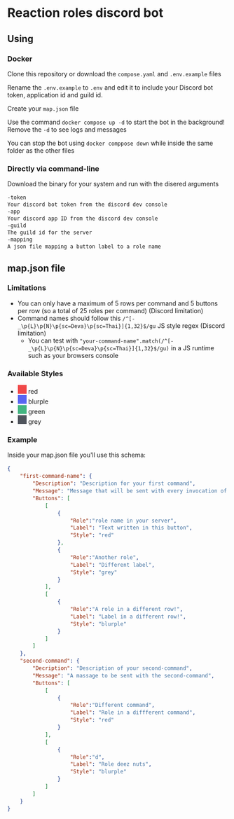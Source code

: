 # Reaction roles discord bot

## Using

### Docker

Clone this repository or download the `compose.yaml` and `.env.example` files

Rename the `.env.example` to `.env` and edit it to include your Discord bot token, application id and guild id.

Create your `map.json` file

Use the command `docker compose up -d` to start the bot in the background! Remove the `-d` to see logs and messages

You can stop the bot using `docker comppose down` while inside the same folder as the other files

### Directly via command-line

Download the binary for your system and run with the disered arguments

``` no
-token
Your discord bot token from the discord dev console
-app
Your discord app ID from the discord dev console
-guild
The guild id for the server
-mapping
A json file mapping a button label to a role name
```

## map.json file

### Limitations

- You can only have a maximum of 5 rows per command and 5 buttons per row (so a total of 25 roles per command) (Discord limitation)
- Command names should follow this `/^[-_\p{L}\p{N}\p{sc=Deva}\p{sc=Thai}]{1,32}$/gu` JS style regex (Discord limitation)
  - You can test with `"your-command-name".match(/^[-_\p{L}\p{N}\p{sc=Deva}\p{sc=Thai}]{1,32}$/gu)` in a JS runtime such as your browsers console

### Available Styles

- ![#5865f2](images/red.png) red
- ![#5865f2](images/blurple.png) blurple
- ![#5865f2](images/green.png) green
- ![#5865f2](images/grey.png) grey

### Example

Inside your map.json file you'll use this schema:

```json
{
    "first-command-name": {
        "Description": "Description for your first command",
        "Message": "Message that will be sent with every invocation of this command",
        "Buttons": [
            [
                {
                    "Role":"role name in your server",
                    "Label": "Text written in this button",
                    "Style": "red"
                },
                {
                    "Role":"Another role",
                    "Label": "Different label",
                    "Style": "grey"
                }
            ],
            [
                {
                    "Role":"A role in a different row!",
                    "Label": "Label in a different row!",
                    "Style": "blurple"
                }
            ]
        ]
    },
    "second-command": {
        "Decription": "Description of your second-command",
        "Message": "A massage to be sent with the second-command",
        "Buttons": [
            [
                {
                    "Role":"Different command",
                    "Label": "Role in a diffferent command",
                    "Style": "red"
                }
            ],
            [
                {
                    "Role":"d",
                    "Label": "Role deez nuts",
                    "Style": "blurple"
                }
            ]
        ]
    }
}
```

